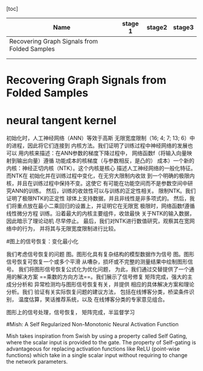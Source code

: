 [toc]

|     Name | stage 1    |   stage2   |stage3|
| ---- | ---- | ---- |---- |
| Recovering Graph Signals from Folded Samples |  |      ||
|      |      |      ||
|      |      |      ||

# Recovering Graph Signals from Folded Samples



# neural tangent kernel

初始化时，人工神经网络（ANN）等效于高斯
无限宽度限制（16; 4; 7; 13; 6）中的进程，因此将它们连接到
内核方法。我们证明了训练过程中神经网络的发展也可以
用内核来描述：在ANN参数的梯度下降过程中，
网络函数f（将输入向量映射到输出向量）遵循
功能成本的核梯度（与参数相反，是凸的）
成本）一个新的内核：神经正切内核（NTK）。这个内核是核心
描述人工神经网络的一般化特征。而NTK在
初始化并在训练过程中变化，在无穷大限制内收敛
到一个明确的极限内核，并且在训练过程中保持不变。这使它
有可能在功能空间而不是参数空间中研究ANN的训练。
然后，训练的收敛性可以与训练的正定性相关。
限制NTK。我们证明了极限NTK的正定性
球体上支持数据，并且非线性是非多项式的。
然后，我们将重点放在最小二乘回归的设置上，并证明它在无限宽
极限时，网络函数f遵循线性微分方程
训练。沿着最大的内核主要组件，收敛最快
关于NTK的输入数据，因此暗示了理论动机
尽早停止。
最后，我们对NTK进行数值研究，观察其在宽网络中的行为，
并将其与无限宽度限制进行比较。

#图上的信号恢复：变化最小化

我们考虑信号恢复的问题
图。图形化具有复杂结构的模型数据作为信号
图。图形信号恢复可恢复一个或多个平滑
从嘈杂，损坏或不完整的测量结果中绘制图形信号。
我们将图形信号恢复公式化为优化问题，
为此，我们通过交替提供了一个通用的解决方案
==乘数的方向方法==。我们展示了信号修复
矩阵完成，强大的主成分分析和
异常检测均与图形信号恢复有关，并提供
相应的具体解决方案和理论分析。我们
验证有关实际恢复问题的建议方法，
包括在线博客分类，桥梁条件识别，
温度估算，笑话推荐系统，以及
在线博客分类的专家意见组合。

图形上的信号处理，信号恢复，
矩阵完成，半监督学习





#Mish: A Self Regularized Non-Monotonic Neural Activation Function

Mish takes inspiration from Swish by using a property called Self Gating, where the scalar input is provided to the gate. The property of Self-gating is advantageous for replacing activation functions like ReLU (point-wise functions) which take in a single scalar input without requiring to change the network parameters.